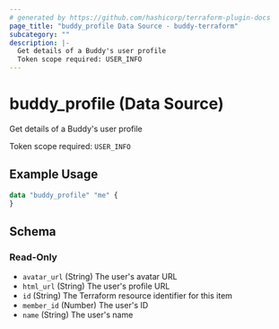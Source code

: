 ```yaml
---
# generated by https://github.com/hashicorp/terraform-plugin-docs
page_title: "buddy_profile Data Source - buddy-terraform"
subcategory: ""
description: |-
  Get details of a Buddy's user profile
  Token scope required: USER_INFO
---
```


# buddy_profile (Data Source)

Get details of a Buddy's user profile

Token scope required: `USER_INFO`

## Example Usage

```terraform
data "buddy_profile" "me" {
}
```

<!-- schema generated by tfplugindocs -->
## Schema

### Read-Only

- `avatar_url` (String) The user's avatar URL
- `html_url` (String) The user's profile URL
- `id` (String) The Terraform resource identifier for this item
- `member_id` (Number) The user's ID
- `name` (String) The user's name


